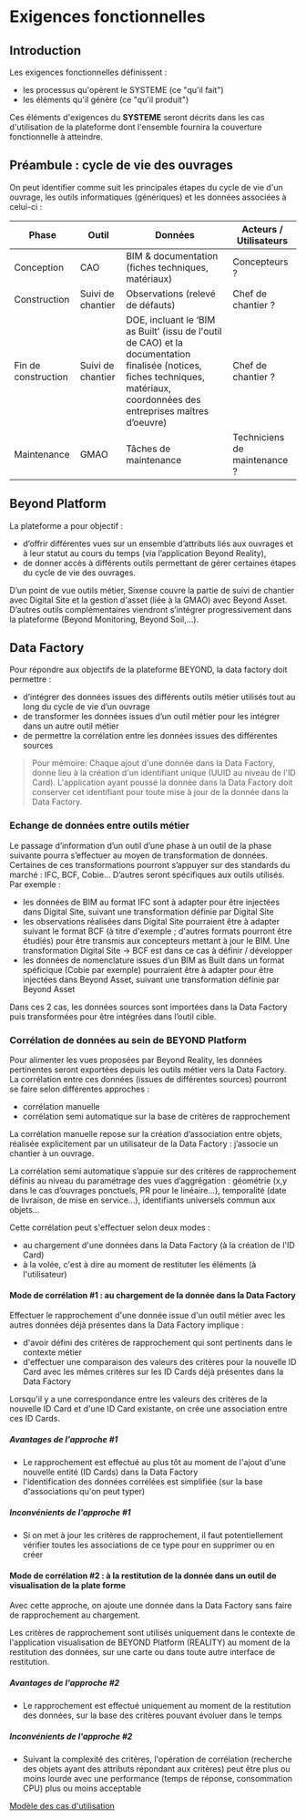 
# Exigences fonctionnelles

## Introduction

Les exigences fonctionnelles définissent :

- les processus qu'opèrent le SYSTEME (ce "qu'il fait")
- les éléments qu'il génère (ce "qu'il produit")

Ces éléments d'exigences du **SYSTEME** seront décrits dans les cas d'utilisation de la plateforme dont l'ensemble fournira la couverture fonctionnelle à atteindre.

## Préambule : cycle de vie des ouvrages

On peut identifier comme suit les principales étapes du cycle de vie d'un ouvrage, les outils informatiques (génériques) et les données associées à celui-ci :

| **Phase** | **Outil** | **Données** | **Acteurs / Utilisateurs** |
| --- | --- | --- | --- |
| Conception | CAO | BIM & documentation (fiches techniques, matériaux) | Concepteurs ? |
| Construction | Suivi de chantier | Observations (relevé de défauts) | Chef de chantier ? |
| Fin de construction | Suivi de chantier | DOE, incluant le ‘BIM as Built’ (issu de l'outil de CAO) et la documentation finalisée (notices, fiches techniques, matériaux, coordonnées des entreprises maîtres d’oeuvre) | Chef de chantier ? |
| Maintenance | GMAO | Tâches de maintenance | Techniciens de maintenance ? |

## Beyond Platform

La plateforme a pour objectif :

- d’offrir différentes vues sur un ensemble d’attributs liés aux ouvrages et à leur statut au cours du temps (via l’application Beyond Reality),
- de donner accès à différents outils permettant de gérer certaines étapes du cycle de vie des ouvrages.

D’un point de vue outils métier, Sixense couvre la partie de suivi de chantier avec Digital Site et la gestion d'asset (liée à la GMAO)  avec Beyond Asset.
D’autres outils complémentaires viendront s’intégrer progressivement dans la plateforme (Beyond Monitoring, Beyond Soil,…).

## Data Factory

Pour répondre aux objectifs de la plateforme BEYOND, la data factory doit permettre :

- d’intégrer des données issues des différents outils métier utilisés tout au long du cycle de vie d’un ouvrage
- de transformer les données issues d’un outil métier pour les intégrer dans un autre outil métier
- de permettre la corrélation entre les données issues des différentes sources

> Pour mémoire:
Chaque ajout d'une donnée dans la Data Factory, donne lieu à la création d'un identifiant unique (UUID au niveau de l'ID Card). L'application ayant poussé la donnée dans la Data Factory doit conserver cet identifiant pour toute mise à jour de la donnée dans la Data Factory.

### Echange de données entre outils métier

Le passage d’information d’un outil d’une phase à un outil de la phase suivante pourra s’effectuer au moyen de transformation de données.
Certaines de ces transformations pourront s’appuyer sur des standards du marché : IFC, BCF, Cobie…
D’autres seront spécifiques aux outils utilisés.
Par exemple :

- les données de BIM au format IFC sont à adapter pour être injectées dans Digital Site, suivant une transformation définie par Digital Site
- les observations réalisées dans Digital Site pourraient être à adapter suivant le format BCF (à titre d'exemple ; d'autres formats pourront être étudiés) pour être transmis aux concepteurs mettant à jour le BIM. Une transformation Digital Site -> BCF est dans ce cas à définir / développer
- les données de nomenclature issues d’un BIM as Built dans un format spéficique (Cobie par exemple) pourraient être à adapter pour être injectées dans Beyond Asset, suivant une transformation définie par Beyond Asset

Dans ces 2 cas, les données sources sont importées dans la Data Factory puis transformées pour être intégrées dans l’outil cible.

### Corrélation de données au sein de BEYOND Platform

Pour alimenter les vues proposées par Beyond Reality, les données pertinentes seront exportées depuis les outils métier vers la Data Factory.
La corrélation entre ces données (issues de différentes sources) pourront se faire selon différentes approches :

- corrélation manuelle
- corrélation semi automatique sur la base de critères de rapprochement

La corrélation manuelle repose sur la création d’association entre objets, réalisée explicitement par un utilisateur de la Data Factory : j’associe un chantier à un ouvrage.

La corrélation semi automatique s’appuie sur des critères de rapprochement définis au niveau du paramétrage des vues d’aggrégation : géométrie (x,y dans le cas d’ouvrages ponctuels, PR pour le linéaire…), temporalité (date de livraison, de mise en service…),  identifiants universels commun aux objets…

Cette corrélation peut s'effectuer selon deux modes :

- au chargement d'une données dans la Data Factory (à la création de l'ID Card)
- à la volée, c'est à dire au moment de restituter les éléments (à l'utilisateur)

#### Mode de corrélation #1 : au chargement de la donnée dans la Data Factory

Effectuer le rapprochement d'une donnée issue d'un outil métier avec les autres données déjà présentes dans la Data Factory implique :

- d'avoir défini des critères de rapprochement qui sont pertinents dans le contexte métier
- d'effectuer une comparaison des valeurs des critères pour la nouvelle ID Card avec les mêmes critères sur les ID Cards déjà présentes dans la Data Factory

Lorsqu'il y a une correspondance entre les valeurs des critères de la nouvelle ID Card et d'une ID Card existante, on crée une association entre ces ID Cards.

##### Avantages de l'approche #1

- Le rapprochement est effectué au plus tôt au moment de l'ajout d'une nouvelle entité (ID Cards) dans la Data Factory
- l'identification des données corrélées est simplifiée (sur la base d'associations qu'on peut typer)

##### Inconvénients de l'approche #1

- Si on met à jour les critères de rapprochement, il faut potentiellement vérifier toutes les associations de ce type pour en supprimer ou en créer

#### Mode de corrélation #2 : à la restitution de la donnée dans un outil de visualisation de la plate forme

Avec cette approche, on ajoute une donnée dans la Data Factory sans faire de rapprochement au chargement.

Les critères de rapprochement sont utilisés uniquement dans le contexte de l'application visualisation de BEYOND Platform (REALITY) au moment de la restitution des données, sur une carte ou dans toute autre interface de restitution.

##### Avantages de l'approche #2

- Le rapprochement est effectué uniquement au moment de la restitution des données, sur la base des critères pouvant évoluer dans le temps

##### Inconvénients de l'approche #2

- Suivant la complexité des critères, l'opération de corrélation (recherche des objets ayant des attributs répondant aux critères) peut être plus ou moins lourde avec une performance (temps de réponse, consommation CPU) plus ou moins acceptable

[Modèle des cas d'utilisation](./0200.UseCaseModel.md)
